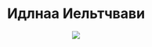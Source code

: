 <h1 align="center">Идлнаа Иельтчвави</h1>

<p align="center">
  <a href="https://skillicons.dev">
    <img src="https://skillicons.dev/icons?i=ts,react,svelte,nodejs,docker,nest,godot,go,rabbitmq,php,laravel,vue" />
  </a>
</p>
